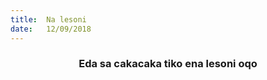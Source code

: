 ```yaml
---
title:  Na lesoni
date:   12/09/2018
---
```


### <center>Eda sa cakacaka tiko ena lesoni oqo</center>